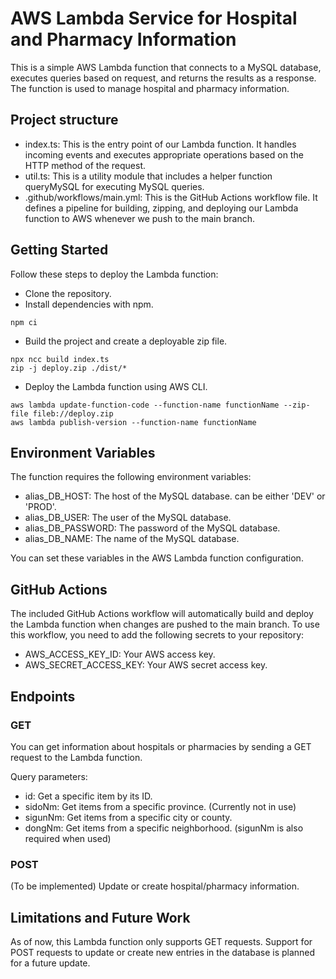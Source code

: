 # AWS Lambda Service for Hospital and Pharmacy Information
This is a simple AWS Lambda function that connects to a MySQL database, executes queries based on request, and returns the results as a response. The function is used to manage hospital and pharmacy information.

## Project structure
- index.ts: This is the entry point of our Lambda function. It handles incoming events and executes appropriate operations based on the HTTP method of the request.
- util.ts: This is a utility module that includes a helper function queryMySQL for executing MySQL queries.
- .github/workflows/main.yml: This is the GitHub Actions workflow file. It defines a pipeline for building, zipping, and deploying our Lambda function to AWS whenever we push to the main branch.

## Getting Started
Follow these steps to deploy the Lambda function:

- Clone the repository.
- Install dependencies with npm.
```
npm ci
```
- Build the project and create a deployable zip file.
```
npx ncc build index.ts
zip -j deploy.zip ./dist/*
```
- Deploy the Lambda function using AWS CLI.
```
aws lambda update-function-code --function-name functionName --zip-file fileb://deploy.zip
aws lambda publish-version --function-name functionName
```

## Environment Variables
The function requires the following environment variables:

- alias_DB_HOST: The host of the MySQL database. <alias> can be either 'DEV' or 'PROD'.
- alias_DB_USER: The user of the MySQL database.
- alias_DB_PASSWORD: The password of the MySQL database.
- alias_DB_NAME: The name of the MySQL database.

You can set these variables in the AWS Lambda function configuration.

## GitHub Actions

The included GitHub Actions workflow will automatically build and deploy the Lambda function when changes are pushed to the main branch. To use this workflow, you need to add the following secrets to your repository:

- AWS_ACCESS_KEY_ID: Your AWS access key.
- AWS_SECRET_ACCESS_KEY: Your AWS secret access key.

## Endpoints
### GET
You can get information about hospitals or pharmacies by sending a GET request to the Lambda function.

Query parameters:
- id: Get a specific item by its ID.
- sidoNm: Get items from a specific province. (Currently not in use)
- sigunNm: Get items from a specific city or county.
- dongNm: Get items from a specific neighborhood. (sigunNm is also required when used)
  
### POST
(To be implemented) Update or create hospital/pharmacy information.

## Limitations and Future Work
As of now, this Lambda function only supports GET requests. Support for POST requests to update or create new entries in the database is planned for a future update.

